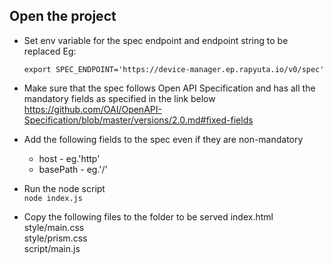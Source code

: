 ## Open the project
- Set env variable for the spec endpoint and endpoint string to be replaced
  Eg:
  ```
  export SPEC_ENDPOINT='https://device-manager.ep.rapyuta.io/v0/spec'
  ```
- Make sure that the spec follows Open API Specification and has all the mandatory fields as specified in the link below
  https://github.com/OAI/OpenAPI-Specification/blob/master/versions/2.0.md#fixed-fields
  
- Add the following fields to the spec even if they are non-mandatory
  - host - eg.'http'
  - basePath - eg.'/'

- Run the node script  
  `node index.js`

- Copy the following files to the folder to be served
  index.html  
  style/main.css  
  style/prism.css  
  script/main.js
